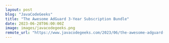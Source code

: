 ```yaml
---
layout: post
blog: "JavaCodeGeeks"
title: "The Awesome AdGuard 3-Year Subscription Bundle"
date: 2023-06-28T06:00:00Z
image: images/javacodegeeks.png
remote_url: "https://www.javacodegeeks.com/2023/06/the-awesome-adguard-3-year-subscription-bundle.html"
---
```

